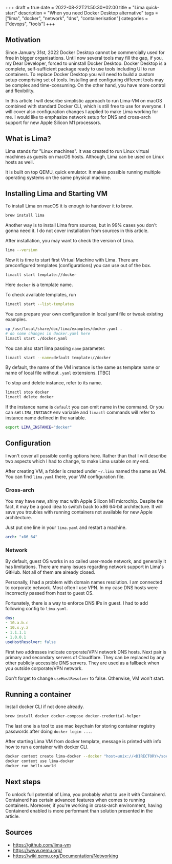 +++
draft = true
date = 2022-08-22T21:50:30+02:00
title = "Lima quick-start"
description = "When you need Docker Desktop alternative"
tags = ["lima", "docker", "network", "dns", "containerisation"]
categories = ["devops", "tools"]
+++

## Motivation

Since January 31st, 2022 Docker Desktop cannot be commercially used for free in bigger organisations.
Until now several tools may fill the gap, if you, my Dear Developer, forced to uninstall Docker Desktop.
Docker Desktop is a complete, self-sufficient package ready to use tools including UI to run containers.
To replace Docker Desktop you will need to build a custom setup comprising set of tools.
Installing and configuring different tools may be complex and time-consuming.
On the other hand, you have more control and flexibility.

In this article I will describe simplistic approach to run Lima-VM on macOS combined with standard Docker CLI, 
which is still free to use for everyone.
I will cover also configuration changes I applied to make Lima working for me. I would like to emphasize
network setup for DNS and cross-arch support for new Apple Silicon M1 processors.

## What is Lima?

Lima stands for "Linux machines". It was created to run Linux virtual machines as guests on macOS hosts.
Although, Lima can be used on Linux hosts as well.

It is built on top QEMU, quick emulator.
It makes possible running multiple operating systems on the same physical machine. 

## Installing Lima and Starting VM

To install Lima on macOS it is enough to handover it to brew.

```bash
brew install lima
```

Another way is to install Lima from sources, but in 99% cases you don't gonna need it.
I do not cover installation from sources in this article. 

After installation, you may want to check the version of Lima.

```bash
lima --version
```

Now it is time to start first Virtual Machine with Lima.
There are preconfigured templates (configurations) you can use out of the box.

```bash
limactl start template://docker
```

Here `docker` is a template name.

To check available templates, run

```bash
limactl start --list-templates
```

You can prepare your own configuration in local yaml file or tweak existing examples.

```bash
cp /usr/local/share/doc/lima/examples/docker.yaml .
# do some changes in docker.yaml here
limactl start ./docker.yaml
```

You can also start lima passing `name` parameter.

```bash
limactl start --name=default template://docker
```

By default, the name of the VM instance is the same as template name or name of local file without `.yaml` extensions. [TBC]

To stop and delete instance, refer to its name.

```bash
limactl stop docker
limactl delete docker
```

If the instance name is `default` you can omit name in the command.
Or you can set `LIMA_INSTANCE` env variable and `limactl` commands will refer to instance name defined in the variable.

```bash
export LIMA_INSTANCE="docker"
```

## Configuration

I won't cover all possible config options here. Rather than that I will describe two aspects which I had to change, 
to make Lima usable on my end.

After creating VM, a folder is created under `~/.lima` named the same as VM.
You can find `lima.yaml` there, your VM configuration file.

### Cross-arch

You may have new, shiny mac with Apple Silicon M1 microchip.
Despite the fact, it may be a good idea to switch back to x86 64-bit architecture.
It will save you troubles with running containers not available for new Apple architecture.

Just put one line in your `lima.yaml` and restart a machine.

```yaml
arch: "x86_64"
```

### Network

By default, guest OS works in so called user-mode network, and generally it has limitations.
There are many issues regarding network support in Lima's GitHub. Not all of them are already closed.

Personally, I had a problem with domain names resolution. I am connected to corporate network. Most often I use VPN.
In my case DNS hosts were incorrectly passed from host to guest OS.

Fortunately, there is a way to enforce DNS IPs in guest. I had to add following config to `lima.yaml`.

```yaml
dns:
- 10.a.b.c
- 10.x.y.z
- 1.1.1.1
- 1.0.0.1
useHostResolver: false
```

First two addresses indicate corporate/VPN network DNS hosts. Next pair is primary and secondary servers of Cloudflare.
They can be replaced by any other publicly accessible DNS servers.
They are used as a fallback when you outside corporate/VPN network.

Don't forget to change `useHostResolver` to false. Otherwise, VM won't start.

## Running a container

Install docker CLI if not done already.

```bash
brew install docker docker-compose docker-credential-helper
```

The last one is a tool to use mac keychain for storing container registry passwords after doing `docker login ...`.

After starting Lima VM from docker template, message is printed with info how to run a container with docker CLI.

```bash
docker context create lima-docker --docker "host=unix://<DIRECTORY>/sock/docker.sock"
docker context use lima-docker
docker run hello-world
```

## Next steps

To unlock full potential of Lima, you probably what to use it with Containerd.
Containerd has certain advanced features when comes to running containers.
Moreover, if you're working in cross-arch environment, 
having Containerd enabled is more performant than solution presented in the article.

## Sources

* https://github.com/lima-vm
* https://www.qemu.org/
* https://wiki.qemu.org/Documentation/Networking
